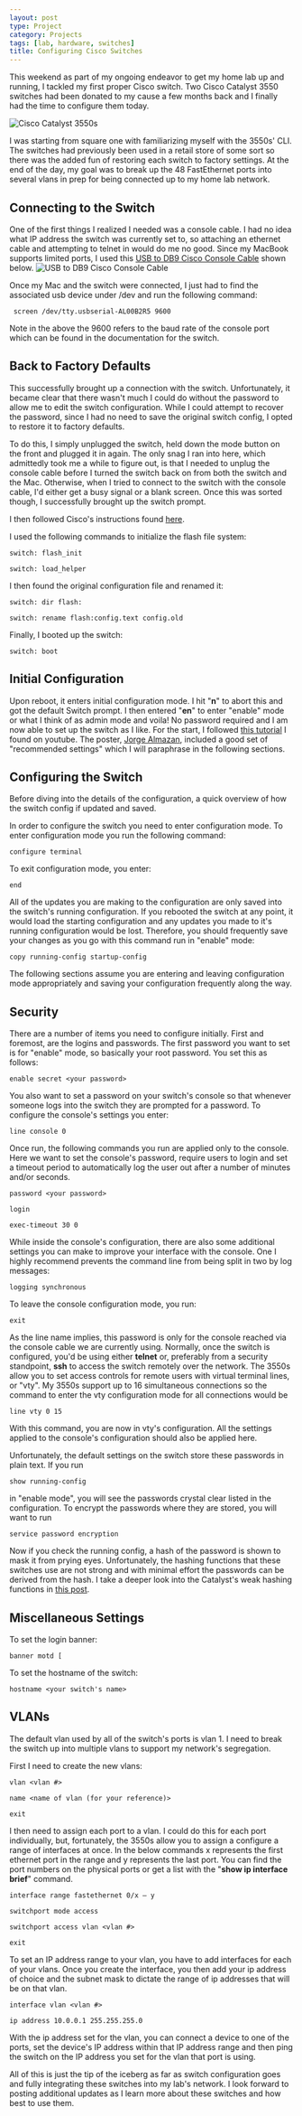 ```yaml
---
layout: post
type: Project
category: Projects
tags: [lab, hardware, switches]
title: Configuring Cisco Switches
---
```


This weekend as part of my ongoing endeavor to get my home lab up and running, I tackled my first proper Cisco switch. Two Cisco Catalyst 3550 switches had been donated to my cause a few months back and I finally had the time to configure them today.

<img src="/images/posts/2017-01-07/cat3550s.bmp" alt="Cisco Catalyst 3550s"/>

I was starting from square one with familiarizing myself with the 3550s' CLI. The switches had previously been used in a retail store of some sort so there was the added fun of restoring each switch to factory settings. At the end of the day, my goal was to break up the 48 FastEthernet ports into several vlans in prep for being connected up to my home lab network.

<h2>Connecting to the Switch</h2>
One of the first things I realized I needed was a console cable. I had no idea what IP address the switch was currently set to, so attaching an ethernet cable and attempting to telnet in would do me no good. Since my MacBook supports limited ports, I used this <a href="//www.amazon.com/gp/product/B00I8CT8YG/ref=oh_aui_detailpage_o00_s00?ie=UTF8&psc=1">USB to DB9 Cisco Console Cable</a> shown below.

<img src="/images/posts/2017-01-07/control_cable.bmp" alt="USB to DB9 Cisco Console Cable"/>

Once my Mac and the switch were connected, I just had to find the associated usb device under /dev and run the following command:

<code> screen /dev/tty.usbserial-AL00B2R5 9600 </code>

Note in the above the 9600 refers to the baud rate of the console port which can be found in the documentation for the switch.

<h2>Back to Factory Defaults</h2>
This successfully brought up a connection with the switch. Unfortunately, it became clear that there wasn't much I could do without the password to allow me to edit the switch configuration. While I could attempt to recover the password, since I had no need to save the original switch config, I opted to restore it to factory defaults.

To do this, I simply unplugged the switch, held down the mode button on the front and plugged it in again. The only snag I ran into here, which admittedly took me a while to figure out, is that I needed to unplug the console cable before I turned the switch back on from both the switch and the Mac. Otherwise, when I tried to connect to the switch with the console cable, I'd either get a busy signal or a blank screen. Once this was sorted though, I successfully brought up the switch prompt.

I then followed Cisco's instructions found <a href="//www.cisco.com/image/gif/paws/12040/pswdrec_2900xl.pdf">here</a>.

I used the following commands to initialize the flash file system:

<code>switch: flash_init</code>

<code>switch: load_helper</code>

I then found the original configuration file and renamed it:

<code>switch: dir flash:</code>

<code>switch: rename flash:config.text config.old</code>

Finally, I booted up the switch:

<code>switch: boot</code>

<h2>Initial Configuration</h2>
Upon reboot, it enters initial configuration mode. I hit "<strong>n</strong>" to abort this and got the default Switch prompt. I then entered "<strong>en</strong>" to enter "enable" mode or what I think of as admin mode and voila! No password required and I am now able to set up the switch as I like. For the start, I followed <a href="//www.youtube.com/watch?v=n_3CHv9bXdc">this tutorial</a> I found on youtube. The poster, <a href="//www.youtube.com/channel/UCV0w1MlGfnPe9kR1jmBjGLQ"> Jorge Almazan</a>, included a good set of "recommended settings" which I will paraphrase in the following sections.

<h2>Configuring the Switch</h2>
Before diving into the details of the configuration, a quick overview of how the switch config if updated and saved. 

In order to configure the switch you need to enter configuration mode. To enter configuration mode you run the following command:

<code>configure terminal</code>

To exit configuration mode, you enter:

<code>end</code>

All of the updates you are making to the configuration are only saved into the switch's running configuration. If you rebooted the switch at any point, it would load the starting configuration and any updates you made to it's running configuration would be lost. Therefore, you should frequently save your changes as you go with this command run in "enable" mode:

<code>copy running-config startup-config</code>

The following sections assume you are entering and leaving configuration mode appropriately and saving your configuration frequently along the way.

<h2>Security</h2>
There are a number of items you need to configure initially. First and foremost, are the logins and passwords. The first password you want to set is for "enable" mode, so basically your root password. You set this as follows:

<code>enable secret &lt;your password&gt;</code>

You also want to set a password on your switch's console so that whenever someone logs into the switch they are prompted for a password. To configure the console's settings you enter:

<code>line console 0</code>

Once run, the following commands you run are applied only to the console. Here we want to set the console's password, require users to login and set a timeout period to automatically log the user out after a number of minutes and/or seconds.

<code>password &lt;your password&gt;</code>

<code>login</code>

<code>exec-timeout 30 0</code>

While inside the console's configuration, there are also some additional settings you can make to improve your interface with the console. One I highly recommend prevents the command line from being split in two by log messages:

<code>logging synchronous</code>

To leave the console configuration mode, you run:

<code>exit</code>

As the line name implies, this password is only for the console reached via the console cable we are currently using. Normally, once the switch is configured, you'd be using either <strong>telnet</strong> or, preferably from a security standpoint, <strong>ssh</strong> to access the switch remotely over the network. The 3550s allow you to set access controls for remote users with virtual terminal lines, or "vty". My 3550s support up to 16 simultaneous connections so the command to enter the vty configuration mode for all connections would be

<code>line vty 0 15</code>

With this command, you are now in vty's configuration. All the settings applied to the console's configuration should also be applied here.

Unfortunately, the default settings on the switch store these passwords in plain text. If you run 

<code>show running-config</code>

in "enable mode", you will see the passwords crystal clear listed in the configuration. To encrypt the passwords where they are stored, you will want to run 

<code>service password encryption</code>

Now if you check the running config, a hash of the password is shown to mask it from prying eyes. Unfortunately, the hashing functions that these switches use are not strong and with minimal effort the passwords can be derived from the hash. I take a deeper look into the Catalyst's weak hashing functions in <a href="/projects/2017/01/08/cisco_type_7/">this post</a>.

<h2>Miscellaneous Settings</h2>
To set the login banner:

<code>banner motd [</code>

To set the hostname of the switch:

<code>hostname &lt;your switch's name&gt;</code>

<h2>VLANs</h2>
The default vlan used by all of the switch's ports is vlan 1. I need to break the switch up into multiple vlans to support my network's segregation.

First I need to create the new vlans:

<code>vlan &lt;vlan #&gt;</code>

<code>name &lt;name of vlan (for your reference)&gt;</code>

<code>exit</code>

I then need to assign each port to a vlan. I could do this for each port individually, but, fortunately, the 3550s allow you to assign a configure a range of interfaces at once. In the below commands x represents the first ethernet port in the range and y represents the last port. You can find the port numbers on the physical ports or get a list with the "<strong>show ip interface brief</strong>" command.

<code>interface range fastethernet 0/x – y</code>

<code>switchport mode access</code>

<code>switchport access vlan &lt;vlan #&gt;</code>

<code>exit</code>

To set an IP address range to your vlan, you have to add interfaces for each of your vlans. Once you create the interface, you then add your ip address of choice and the subnet mask to dictate the range of ip addresses that will be on that vlan.

<code>interface vlan &lt;vlan #&gt;</code>

<code>ip address 10.0.0.1 255.255.255.0</code>

With the ip address set for the vlan, you can connect a device to one of the ports, set the device's IP address within that IP address range and then ping the switch on the IP address you set for the vlan that port is using. 

All of this is just the tip of the iceberg as far as switch configuration goes and fully integrating these switches into my lab's network. I look forward to posting additional updates as I learn more about these switches and how best to use them.



